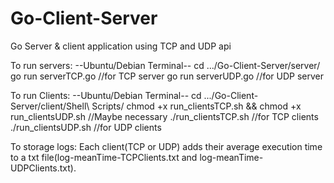 # Go-Client-Server
Go Server &amp; client application using TCP and UDP api

  To run servers:
                                  --Ubuntu/Debian Terminal--
  cd .../Go-Client-Server/server/
  go run serverTCP.go //for TCP server
  go run serverUDP.go //for UDP server

  To run Clients:
                                  --Ubuntu/Debian Terminal--
  cd .../Go-Client-Server/client/Shell\ Scripts/
  chmod +x run_clientsTCP.sh && chmod +x run_clientsUDP.sh //Maybe necessary
  ./run_clientsTCP.sh //for TCP clients
  ./run_clientsUDP.sh //for UDP clients

  To storage logs:
    Each client(TCP or UDP) adds their average execution time to a txt file(log-meanTime-TCPClients.txt and log-meanTime-UDPClients.txt).
